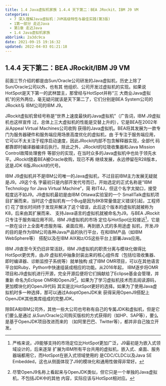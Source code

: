 ```yaml
---
title: 1.4 Java虚拟机家族 1.4.4 天下第二：BEA JRockit、IBM J9 VM
categories: 
  - 7 深入理解Java虛拟机：JVM高级特性与最佳实践(第3版)
  - 1第一部分 走近Java
  - 第1章 走近Java
  - 1.4 Java虚拟机家族
abbrlink: 2a3dc9ca
date: 2021-09-15 19:16:32
updated: 2022-04-03 01:21:18
---
```

## 1.4.4 天下第二：BEA JRockit/IBM J9 VM
前面三节介绍的都是由Sun/Oracle公司研发的Java虚拟机，历史上除了Sun/Oracle公司以外，也有其 他组织、公司开发过虚拟机的实现。如果说HotSpot是天下第一的武林盟主，那曾经与HotSpot并称“三 大商业Java虚拟机”的另外两位，毫无疑问就该是天下第二了，它们分别是BEA System公司的JRockit与 IBM公司的IBM J9。

JRockit虚拟机曾经号称是“世界上速度最快的Java虚拟机”（广告词，IBM J9虚拟机也这样宣传 过，总体上三大虚拟机的性能是交替上升的），它是BEA在2002年从Appeal Virtual Machines公司收购 获得的Java虚拟机。BEA将其发展为一款专门为服务器硬件和服务端应用场景高度优化的虚拟机，由 于专注于服务端应用，它可以不太关注于程序启动速度，因此JRockit内部不包含解释器实现，全部代 码都靠即时编译器编译后执行。除此之外，JRockit的垃圾收集器和Java Mission Control故障处理套件 等部分的实现，在当时众多的Java虚拟机中也处于领先水平。JRockit随着BEA被Oracle收购，现已不再 继续发展，永远停留在R28版本，这是JDK 6版JRockit的代号。

IBM J9虚拟机并不是IBM公司唯一的Java虚拟机，不过目前IBM主力发展无疑就是J9。J9这个名 字最初只是内部开发代号而已，开始选定的正式名称是“IBM Technology for Java Virtual Machine”，简 称IT4J，但这个名字太拗口，接受程度远不如J9。J9虚拟机最初是由IBM Ottawa实验室的一个 SmallTalk虚拟机项目扩展而来，当时这个虚拟机有一个Bug是因为8KB常量值定义错误引起，工程师们 花了很长时间终于发现并解决了这个错误，此后这个版本的虚拟机就被称为K8，后来由其扩展而来、 支持Java语言的虚拟机就被命名为J9。与BEA JRockit只专注于服务端应用不同，IBM J9虚拟机的市场 定位与HotSpot比较接近[^1]，它是一款在设计上全面考虑服务端、桌面应用，再到嵌入式的多用途虚 拟机，开发J9的目的是作为IBM公司各种Java产品的执行平台，在和IBM产品（如IBM WebSphere等） 搭配以及在IBM AIX和z/OS这些平台上部署Java应用。

IBM J9直至今天仍旧非常活跃，IBM J9虚拟机的职责分离与模块化做得比HotSpot更优秀，由J9 虚拟机中抽象封装出来的核心组件库（包括垃圾收集器、即时编译器、诊断监控子系统等）就单独构 成了IBM OMR项目，可以在其他语言平台如Ruby、Python中快速组装成相应的功能。从2016年起， IBM逐步将OMR项目和J9虚拟机进行开源，完全开源后便将它们捐献给了Eclipse基金会管理，并重新 命名为Eclipse OMR和OpenJ9[^2]。如果为了学习虚拟机技术而去阅读源码，更加模块化的OpenJ9代码 其实是比HotSpot更好的选择。如果为了使用Java虚拟机时多一种选择，那可以通过AdoptOpenJDK来 获得采用OpenJ9搭配上OpenJDK其他类库组成的完整JDK。

除BEA和IBM公司外，其他一些大公司也号称有自己的专属JDK和虚拟机，但是它们要么是通过 从Sun/Oracle公司购买版权的方式获得的（如HP、SAP等），要么是基于OpenJDK项目改进而来的 （如阿里巴巴、Twitter等），都并非自己独立开发。

[^1]: 严格来说，J9能够支持的市场定位比HotSpot更加广泛，J9最初是为嵌入式领域设计的，后来逐渐 扩展为IBM所有平台共用的虚拟机，嵌入式、桌面、服务器端都用它，而HotSpot在嵌入式领域使用的 是CDC/CLDC以及Java SE Embedded，这也从侧面体现了J9的模块化和通用性做得非常好。
[^2]: 尽管OpenJ9名称上看起来与OpenJDK类似，但它只是一个单独的Java虚拟机，不包括JDK中的其他 内容，实际应该与HotSpot相对应。
